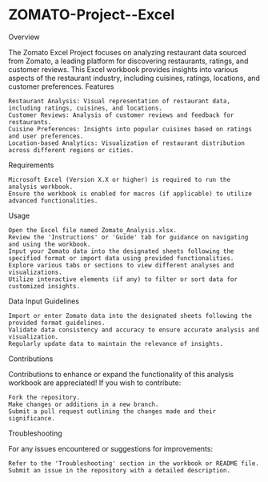 # ZOMATO-Project--Excel

Overview

The Zomato Excel Project focuses on analyzing restaurant data sourced from Zomato, a leading platform for discovering restaurants, ratings, and customer reviews. This Excel workbook provides insights into various aspects of the restaurant industry, including cuisines, ratings, locations, and customer preferences.
Features

    Restaurant Analysis: Visual representation of restaurant data, including ratings, cuisines, and locations.
    Customer Reviews: Analysis of customer reviews and feedback for restaurants.
    Cuisine Preferences: Insights into popular cuisines based on ratings and user preferences.
    Location-based Analytics: Visualization of restaurant distribution across different regions or cities.

Requirements

    Microsoft Excel (Version X.X or higher) is required to run the analysis workbook.
    Ensure the workbook is enabled for macros (if applicable) to utilize advanced functionalities.

Usage

    Open the Excel file named Zomato_Analysis.xlsx.
    Review the 'Instructions' or 'Guide' tab for guidance on navigating and using the workbook.
    Input your Zomato data into the designated sheets following the specified format or import data using provided functionalities.
    Explore various tabs or sections to view different analyses and visualizations.
    Utilize interactive elements (if any) to filter or sort data for customized insights.

Data Input Guidelines

    Import or enter Zomato data into the designated sheets following the provided format guidelines.
    Validate data consistency and accuracy to ensure accurate analysis and visualization.
    Regularly update data to maintain the relevance of insights.

Contributions

Contributions to enhance or expand the functionality of this analysis workbook are appreciated! If you wish to contribute:

    Fork the repository.
    Make changes or additions in a new branch.
    Submit a pull request outlining the changes made and their significance.

Troubleshooting

For any issues encountered or suggestions for improvements:

    Refer to the 'Troubleshooting' section in the workbook or README file.
    Submit an issue in the repository with a detailed description.


